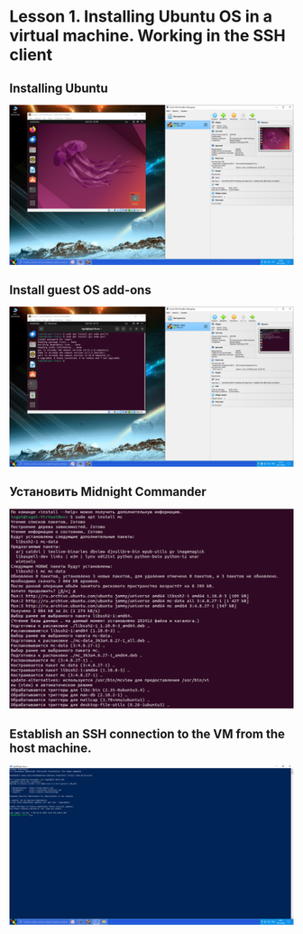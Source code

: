 # Lesson 1. Installing Ubuntu OS in a virtual machine. Working in the SSH client

## Installing Ubuntu

![ScreenShot](ScreenShot\2023-11-29_22-00-54.png)

## Install guest OS add-ons

![ScreenShot](/Lesson%201.%20Installing%20Ubuntu%20OS%20in%20a%20virtual%20machine.%20Working%20in%20the%20SSH%20client/ScreenShot/Установить_гостевые_дополнения_ОС..png)

## Установить Midnight Commander

![ScreenShot](ScreenShot\2023-11-29_11-28-18.png)

## Establish an SSH connection to the VM from the host machine.

![ScreenShot](ScreenShot\2023-12-05_09-45-54.png)
